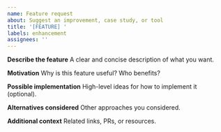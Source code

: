 ```yaml
---
name: Feature request
about: Suggest an improvement, case study, or tool
title: '[FEATURE] '
labels: enhancement
assignees: ''
---
```


**Describe the feature**
A clear and concise description of what you want.

**Motivation**
Why is this feature useful? Who benefits?

**Possible implementation**
High-level ideas for how to implement it (optional).

**Alternatives considered**
Other approaches you considered.

**Additional context**
Related links, PRs, or resources.
